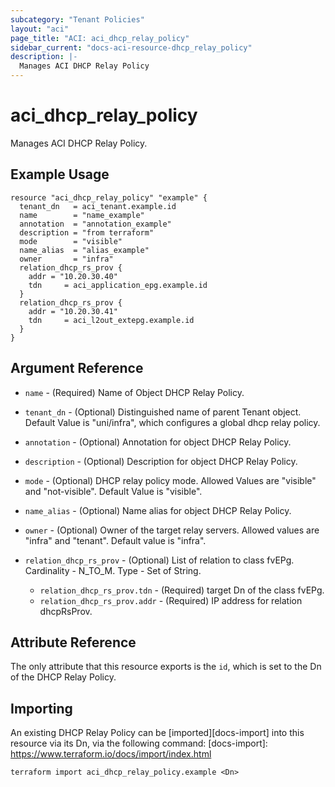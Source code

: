 ```yaml
---
subcategory: "Tenant Policies"
layout: "aci"
page_title: "ACI: aci_dhcp_relay_policy"
sidebar_current: "docs-aci-resource-dhcp_relay_policy"
description: |-
  Manages ACI DHCP Relay Policy
---
```

# aci_dhcp_relay_policy
Manages ACI DHCP Relay Policy.
## Example Usage
```hcl
resource "aci_dhcp_relay_policy" "example" {
  tenant_dn   = aci_tenant.example.id
  name        = "name_example"
  annotation  = "annotation_example"
  description = "from terraform"
  mode        = "visible"
  name_alias  = "alias_example"
  owner       = "infra"
  relation_dhcp_rs_prov {
    addr = "10.20.30.40"
    tdn     = aci_application_epg.example.id
  }
  relation_dhcp_rs_prov {
    addr = "10.20.30.41"
    tdn     = aci_l2out_extepg.example.id
  }
}
```

## Argument Reference
- `name` - (Required) Name of Object DHCP Relay Policy.
- `tenant_dn` - (Optional) Distinguished name of parent Tenant object. Default Value is "uni/infra", which configures a global dhcp relay policy.
- `annotation` - (Optional) Annotation for object DHCP Relay Policy.
- `description` - (Optional) Description for object DHCP Relay Policy.
- `mode` - (Optional) DHCP relay policy mode. Allowed Values are "visible" and "not-visible". Default Value is "visible".
- `name_alias` - (Optional) Name alias for object DHCP Relay Policy.
- `owner` - (Optional) Owner of the target relay servers. Allowed values are "infra" and "tenant". Default value is "infra".

- `relation_dhcp_rs_prov` - (Optional) List of relation to class fvEPg. Cardinality - N_TO_M. Type - Set of String.
    - `relation_dhcp_rs_prov.tdn` - (Required) target Dn of the class fvEPg.
    - `relation_dhcp_rs_prov.addr` - (Required) IP address for relation dhcpRsProv.

## Attribute Reference

The only attribute that this resource exports is the `id`, which is set to the Dn of the DHCP Relay Policy.
## Importing
An existing DHCP Relay Policy can be [imported][docs-import] into this resource via its Dn, via the following command:
[docs-import]: https://www.terraform.io/docs/import/index.html
```
terraform import aci_dhcp_relay_policy.example <Dn>
```